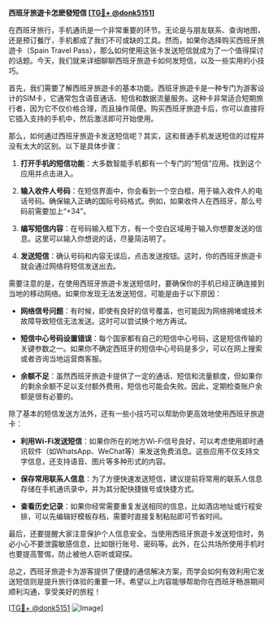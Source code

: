 **西班牙旅遊卡怎麽發短信 [[TG💪+ @donk5151](https://t.me/s/donk5151)]**

在西班牙旅行，手机通讯是一个非常重要的环节。无论是与朋友联系、查询地图，还是预订餐厅，手机都成了我们不可或缺的工具。然而，如果你选择购买西班牙旅遊卡（Spain Travel Pass），那么如何使用这张卡发送短信就成为了一个值得探讨的话题。今天，我们就来详细聊聊西班牙旅遊卡如何发短信，以及一些实用的小技巧。

首先，我们需要了解西班牙旅遊卡的基本功能。西班牙旅遊卡是一种专门为游客设计的SIM卡，它通常包含语音通话、短信和数据流量服务。这种卡非常适合短期旅行者，因为它不仅价格合理，而且操作简便。购买西班牙旅遊卡后，你可以直接将它插入支持的手机中，然后激活即可开始使用。

那么，如何通过西班牙旅遊卡发送短信呢？其实，这和普通手机发送短信的过程并没有太大的区别。以下是具体步骤：

1. **打开手机的短信功能**：大多数智能手机都有一个专门的“短信”应用。找到这个应用并点击进入。
   
2. **输入收件人号码**：在短信界面中，你会看到一个空白框，用于输入收件人的电话号码。确保输入正确的国际号码格式。例如，如果收件人在西班牙，那么号码前需要加上“+34”。

3. **编写短信内容**：在号码输入框下方，有一个空白区域用于输入你想要发送的信息。这里可以输入你想说的话，尽量简洁明了。

4. **发送短信**：确认号码和内容无误后，点击发送按钮。这时，你的西班牙旅遊卡就会通过网络将短信发送出去。

需要注意的是，在使用西班牙旅遊卡发送短信时，要确保你的手机已经正确连接到当地的移动网络。如果你发现无法发送短信，可能是由于以下原因：

- **网络信号问题**：有时候，即使有良好的信号覆盖，也可能因为网络拥堵或技术故障导致短信无法发送。这时可以尝试换个地方再试。
  
- **短信中心号码设置错误**：每个国家都有自己的短信中心号码，这是短信传输的关键参数之一。如果你不确定西班牙的短信中心号码是多少，可以在网上搜索或者咨询当地运营商客服。

- **余额不足**：虽然西班牙旅遊卡提供了一定的通话、短信和流量额度，但如果你的剩余余额不足以支付额外费用，短信也可能会失败。因此，定期检查账户余额是很有必要的。

除了基本的短信发送方法外，还有一些小技巧可以帮助你更高效地使用西班牙旅遊卡：

- **利用Wi-Fi发送短信**：如果你所在的地方Wi-Fi信号良好，可以考虑使用即时通讯软件（如WhatsApp、WeChat等）来发送免费消息。这些应用不仅支持文字信息，还支持语音、图片等多种形式的内容。

- **保存常用联系人信息**：为了方便快速发送短信，建议提前将常用的联系人信息存储在手机通讯录中，并为其分配快捷拨号或快捷方式。

- **查看历史记录**：如果你经常需要重复发送相同的信息，比如酒店地址或行程安排，可以先编辑好模板存档，需要时直接复制粘贴即可节省时间。

最后，还要提醒大家注意保护个人信息安全。当使用西班牙旅遊卡发送短信时，务必小心不要泄露敏感信息，比如银行账号、密码等。此外，在公共场所使用手机时也要提高警惕，防止被他人窃听或窥探。

总之，西班牙旅遊卡为游客提供了便捷的通信解决方案，而学会如何有效利用它发送短信则是提升旅行体验的重要一环。希望以上内容能够帮助你在西班牙畅游期间顺利沟通，享受美好的旅程！

[[TG💪+ @donk5151](https://t.me/s/donk5151) ![Image](https://i.postimg.cc/rwNCRYN7/Snipaste-2025-04-30-17-27-05.png)]
